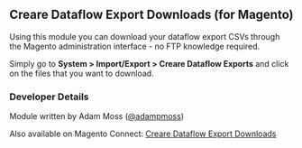 <h2>Creare Dataflow Export Downloads (for Magento)</h2>

<p>Using this module you can download your dataflow export CSVs through the Magento administration interface - no FTP knowledge required.</p>

<p>Simply go to <strong>System > Import/Export > Creare Dataflow Exports</strong> and click on the files that you want to download.</p>

<h3>Developer Details</h3>
<p>Module written by Adam Moss (<a href="https://twitter.com/adampmoss">@adampmoss</a>)</p>
<p>Also available on Magento Connect: <a href="http://www.magentocommerce.com/magento-connect/creare-dataflow-export-downloads.html">Creare Dataflow Export Downloads</a></p>
